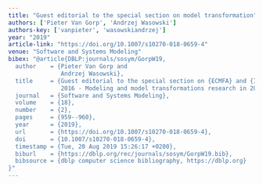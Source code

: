 ```yaml
---
title: "Guest editorial to the special section on model transformation"
authors: ['Pieter Van Gorp', 'Andrzej Wasowski']
authors-key: ['vanpieter', 'wasowskiandrzej']
year: "2019"
article-link: "https://doi.org/10.1007/s10270-018-0659-4"
venue: "Software and Systems Modeling"
bibex: "@article{DBLP:journals/sosym/GorpW19,
  author    = {Pieter Van Gorp and
               Andrzej Wasowski},
  title     = {Guest editorial to the special section on {ECMFA} and {ICMT} at {STAF}
               2016 - Modeling and model transformations research in 2016},
  journal   = {Software and Systems Modeling},
  volume    = {18},
  number    = {2},
  pages     = {959--960},
  year      = {2019},
  url       = {https://doi.org/10.1007/s10270-018-0659-4},
  doi       = {10.1007/s10270-018-0659-4},
  timestamp = {Tue, 20 Aug 2019 15:26:17 +0200},
  biburl    = {https://dblp.org/rec/journals/sosym/GorpW19.bib},
  bibsource = {dblp computer science bibliography, https://dblp.org}
}"
---
```

